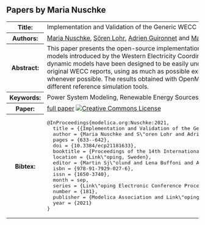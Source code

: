 ## Papers by Maria Nuschke
<table><tr><th>Title:</th>
<td>Implementation and Validation of the Generic WECC Photovoltaics and Wind Turbine Generator Models in Modelica</td>
</tr>
<tr><th>Authors:</th>
<td>
<a href="/proceedings/authors/MariaNuschke">Maria Nuschke</a>, <a href="/proceedings/authors/SorenLohr">Sören Lohr</a>, <a href="/proceedings/authors/AdrienGuironnet">Adrien Guironnet</a> and <a href="/proceedings/authors/MarianneSaugier">Marianne Saugier</a></td>
</tr>
<tr><th>Abstract:</th>
<td>This paper presents the open-source implementation in Modelica of the generic photovoltaics and wind turbine generator models introduced by the Western Electricity Coordinating Counsil (WECC) Renewable Energy Modeling Task Force. These dynamic models have been designed to be easily understandable and reusable by adopting the same decomposition as in the original WECC reports, using as much as possible existing Modelica Standard Library blocks and extending common parts whenever possible. The results obtained with OpenModelica and Dynaωo simulations have been successfully validated against different reference simulation tools.</td></tr>
<tr><th>Keywords:</th>
<td>Power System Modeling, Renewable Energy Sources, Photovoltaics Models, Wind Turbine Generator Models, Open-Source</td></tr>
<tr><th>Paper:</th>
<td><a href="https://doi.org/10.3384/ecp21181633">full paper</a> <a rel="license" href="http://creativecommons.org/licenses/by/4.0/"><img alt="Creative Commons License" style="border-width:0" src="https://i.creativecommons.org/l/by/4.0/88x31.png" /></a></td>
</tr>
<tr><th>Bibtex:</th>
<td><pre>
@InProceedings{modelica.org:Nuschke:2021,
  title = {{Implementation and Validation of the Generic WECC Photovoltaics and Wind Turbine Generator Models in Modelica}},
  author = {Maria Nuschke and S\&quot;oren Lohr and Adrien Guironnet and Marianne Saugier},
  pages = {633--642},
  doi = {10.3384/ecp21181633},
  booktitle = {Proceedings of the 14th International Modelica Conference},
  location = {Link\&quot;oping, Sweden},
  editor = {Martin Sj\&quot;olund and Lena Buffoni and Adrian Pop and Lennart Ochel},
  isbn = {978-91-7929-027-6},
  issn = {1650-3740},
  month = sep,
  series = {Link\&quot;oping Electronic Conference Proceedings},
  number = {181},
  publisher = {Modelica Association and Link\&quot;oping University Electronic Press},
  year = {2021}
}
</pre></td></tr>
</table><br>
